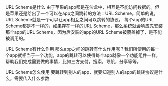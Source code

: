 URL Scheme是什么
由于苹果的app都是在沙盒中，相互是不能访问数据的。但是苹果还是给出了一个可以在app之间跳转的方法：URL Scheme。简单的说，URL Scheme就是一个可以让app相互之间可以跳转的协议。
每个app的URL Scheme都是不一样的，如果存在一样的URL Scheme，那么系统就会响应先安装那个app的URL Scheme，因为后安装的app的URL Scheme被覆盖掉了，是不能被调用的。

URL Scheme有什么作用
那么app之间的跳转有什么作用呢？我们所使用的每一个app就相当于一个功能，app的跳转可以使得每个app就像一个功能组件一样，帮助我们完成需要做的事情，比如三方支付，搜索，导航，分享等等。

URL Scheme怎么使用
要跳转到别人的app，就要知道别人的app的跳转协议是什么，需要传入什么参数